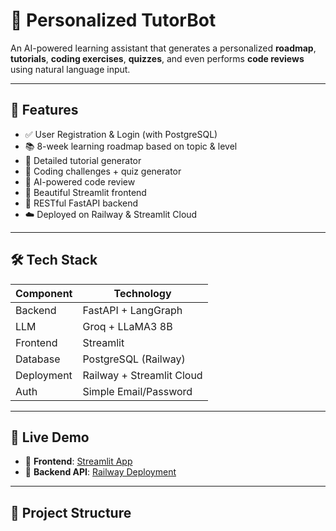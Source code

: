 # 🤖 Personalized TutorBot

An AI-powered learning assistant that generates a personalized **roadmap**, **tutorials**, **coding exercises**, **quizzes**, and even performs **code reviews** using natural language input.

---

## 🌟 Features

- ✅ User Registration & Login (with PostgreSQL)
- 📚 8-week learning roadmap based on topic & level
- 📘 Detailed tutorial generator
- 🧠 Coding challenges + quiz generator
- 🧾 AI-powered code review
- 🎨 Beautiful Streamlit frontend
- 🔗 RESTful FastAPI backend
- ☁️ Deployed on Railway & Streamlit Cloud

---

## 🛠️ Tech Stack

| Component   | Technology          |
|-------------|---------------------|
| Backend     | FastAPI + LangGraph |
| LLM         | Groq + LLaMA3 8B     |
| Frontend    | Streamlit           |
| Database    | PostgreSQL (Railway)|
| Deployment  | Railway + Streamlit Cloud |
| Auth        | Simple Email/Password |

---

## 🚀 Live Demo

- 🔗 **Frontend**: [Streamlit App](https://<your-streamlit-app>.streamlit.app)
- 🔗 **Backend API**: [Railway Deployment](https://<your-backend>.railway.app/tutor)

---

## 📁 Project Structure

